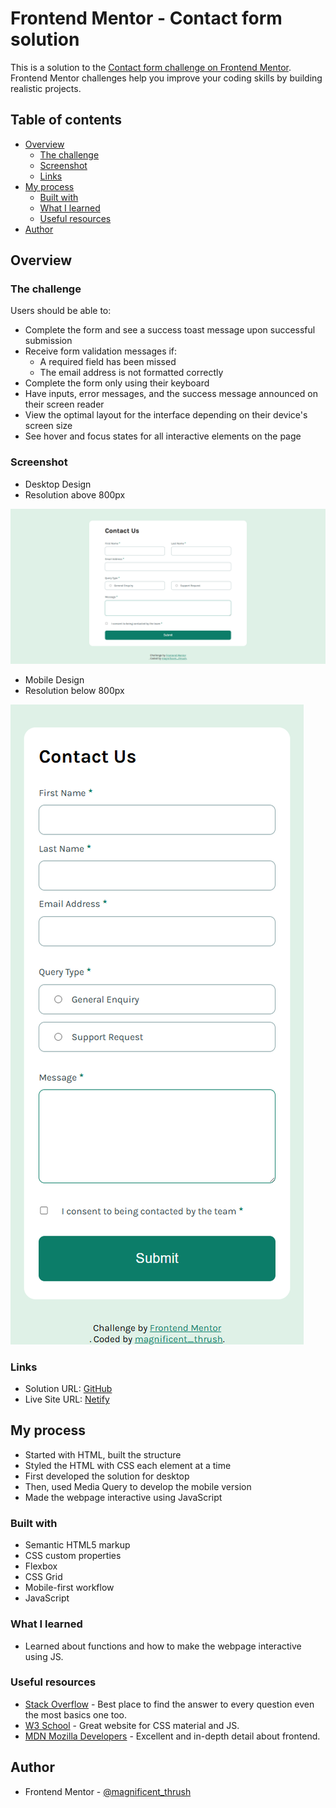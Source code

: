 # Frontend Mentor - Contact form solution

This is a solution to the [Contact form challenge on Frontend Mentor](https://www.frontendmentor.io/challenges/contact-form--G-hYlqKJj). Frontend Mentor challenges help you improve your coding skills by building realistic projects. 

## Table of contents

- [Overview](#overview)
  - [The challenge](#the-challenge)
  - [Screenshot](#screenshot)
  - [Links](#links)
- [My process](#my-process)
  - [Built with](#built-with)
  - [What I learned](#what-i-learned)
  - [Useful resources](#useful-resources)
- [Author](#author)


## Overview

### The challenge

Users should be able to:

- Complete the form and see a success toast message upon successful submission
- Receive form validation messages if:
  - A required field has been missed
  - The email address is not formatted correctly
- Complete the form only using their keyboard
- Have inputs, error messages, and the success message announced on their screen reader
- View the optimal layout for the interface depending on their device's screen size
- See hover and focus states for all interactive elements on the page

### Screenshot

- Desktop Design
- Resolution above 800px 

![](./screenshots/desktop-design.png)

- Mobile Design
- Resolution below 800px

![](./screenshots/mobile-design.png)


### Links

- Solution URL: [GitHub](https://github.com/nefariooo/contact-form)
- Live Site URL: [Netify](https://your-live-site-url.com)

## My process

- Started with HTML, built the structure
- Styled the HTML with CSS each element at a time
- First developed the solution for desktop
- Then, used Media Query to develop the mobile version
- Made the webpage interactive using JavaScript

### Built with

- Semantic HTML5 markup
- CSS custom properties
- Flexbox
- CSS Grid
- Mobile-first workflow
- JavaScript


### What I learned

- Learned about functions and how to make the webpage interactive using JS.


### Useful resources

- [Stack Overflow](https://stackoverflow.com/questions) - Best place to find the answer to every question even the  most basics one too.
- [W3 School](https://www.w3schools.com/css/default.asp) - Great website for CSS material and JS.
- [MDN Mozilla Developers](https://developer.mozilla.org/en-US/docs/Web/JavaScript) - Excellent and in-depth detail about frontend.

## Author

- Frontend Mentor - [@magnificent_thrush](https://www.frontendmentor.io/profile/magnificentthrush)

